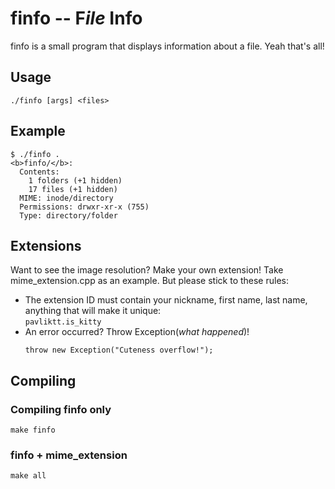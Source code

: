 # finfo -- F*ile* Info
finfo is a small program that displays information about a file. Yeah that's all!

## Usage
```
./finfo [args] <files>
```

## Example
```
$ ./finfo .
<b>finfo/</b>:
  Contents:
    1 folders (+1 hidden)
    17 files (+1 hidden)
  MIME: inode/directory
  Permissions: drwxr-xr-x (755)
  Type: directory/folder
```

## Extensions
Want to see the image resolution? Make your own extension!
Take mime_extension.cpp as an example.
But please stick to these rules:
* The extension ID must contain your nickname, first name, last name, anything that will make it unique:<br>
  `pavliktt.is_kitty`
* An error occurred? Throw Exception(*what happened*)!<br>
  ```
  throw new Exception("Cuteness overflow!");
  ```

## Compiling
### Compiling finfo only
```
make finfo
```
### finfo + mime_extension
```
make all
```
